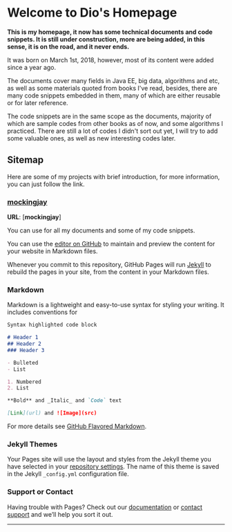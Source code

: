 # Welcome to Dio's Homepage

<b>This is my homepage, it now has some technical documents and code snippets. It is still under construction, more are being added, in this sense, it is on the road, and it never ends. </b>

It was born on March 1st, 2018, however, most of its content were added since a year ago. 

The documents cover many fields in Java EE, big data, algorithms and etc, as well as some materials quoted from books I've read, besides, there are many code snippets embedded in them, many of which are either reusable or for later reference.

The code snippets are in the same scope as the documents, majority of which are sample codes from other books as of now, and some algorithms I practiced. There are still a lot of codes I didn't sort out yet, I will try to add some valuable ones, as well as new interesting codes later. 

## Sitemap

Here are some of my projects with brief introduction, for more information, you can just follow the link.  

### [mockingjay]
**URL**: [**mockingjay**]   

    


You can use  for all my documents and some of my code snippets.

You can use the [editor on GitHub](https://github.com/diojin/diojin.github.io/edit/master/README.md) to maintain and preview the content for your website in Markdown files.

Whenever you commit to this repository, GitHub Pages will run [Jekyll](https://jekyllrb.com/) to rebuild the pages in your site, from the content in your Markdown files.

### Markdown

Markdown is a lightweight and easy-to-use syntax for styling your writing. It includes conventions for

```markdown
Syntax highlighted code block

# Header 1
## Header 2
### Header 3

- Bulleted
- List

1. Numbered
2. List

**Bold** and _Italic_ and `Code` text

[Link](url) and ![Image](src)
```

For more details see [GitHub Flavored Markdown](https://guides.github.com/features/mastering-markdown/).

### Jekyll Themes

Your Pages site will use the layout and styles from the Jekyll theme you have selected in your [repository settings](https://github.com/diojin/diojin.github.io/settings). The name of this theme is saved in the Jekyll `_config.yml` configuration file.

### Support or Contact

Having trouble with Pages? Check out our [documentation](https://help.github.com/categories/github-pages-basics/) or [contact support](https://github.com/contact) and we’ll help you sort it out.

---
[mockingjay]:https://github.com/diojin/mockingjay "my documents and ad hoc code snippets"